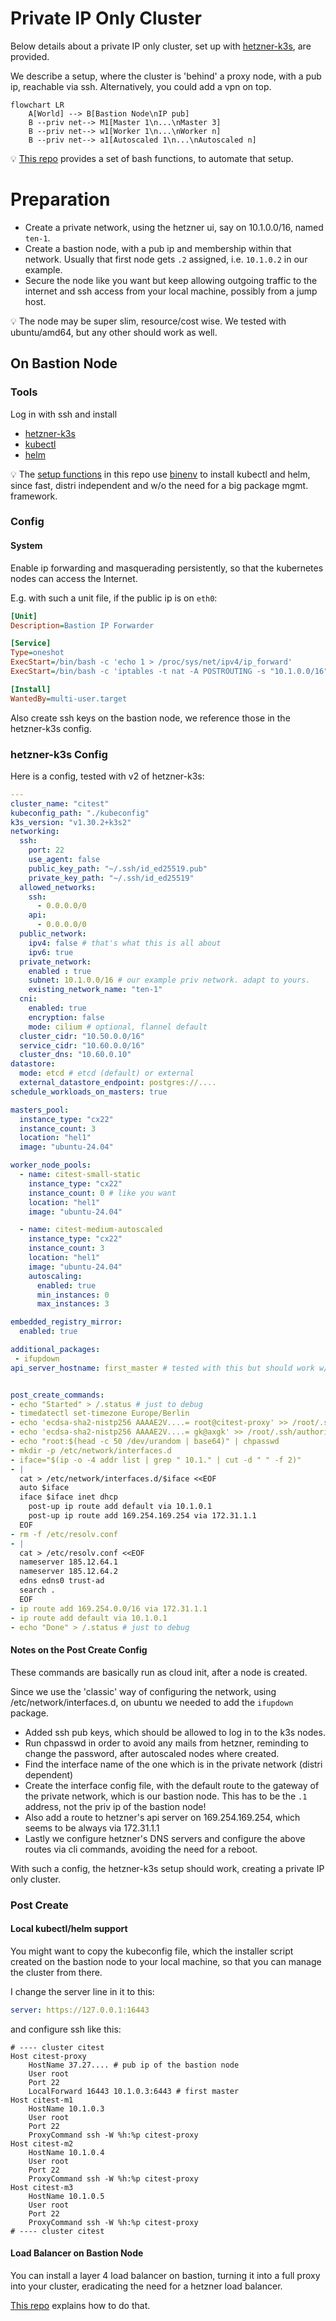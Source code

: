 # Private IP Only Cluster

Below details about a private IP only cluster, set up with [hetzner-k3s][hk], are provided.

We describe a setup, where the cluster is 'behind' a proxy node, with a pub ip, reachable via ssh. Alternatively, you could add a vpn on top.

```mermaid
flowchart LR
    A[World] --> B[Bastion Node\nIP pub]
    B --priv net--> M1[Master 1\n...\nMaster 3]
    B --priv net--> w1[Worker 1\n...\nWorker n]
    B --priv net--> a1[Autoscaled 1\n...\nAutoscaled n]
```
💡 [This repo](https://github.com/axgkl/hk3sf) provides a set of bash functions, to automate that setup.

# Preparation
- Create a private network, using the hetzner ui, say on 10.1.0.0/16, named `ten-1`.
- Create a bastion node, with a pub ip and membership within that network. Usually that first node gets `.2` assigned, i.e. `10.1.0.2` in our example.
- Secure the node like you want but keep allowing outgoing traffic to the internet and ssh access from your local machine, possibly from a jump host.

💡 The node may be super slim, resource/cost wise. We tested with ubuntu/amd64, but any other should work as well.

## On Bastion Node

### Tools
Log in with ssh and install

- [hetzner-k3s][hk]
- [kubectl](https://kubernetes.io/docs/tasks/tools/install-kubectl/)
- [helm](https://helm.sh/docs/intro/install/)

💡 The [setup functions](../setup.sh) in this repo use [binenv][binenv] to install kubectl and helm, since fast, distri independent and w/o the need for a big package mgmt. framework.

### Config

#### System

Enable ip forwarding and masquerading persistently, so that the kubernetes nodes can access the Internet. 

E.g. with such a unit file, if the public ip is on `eth0`:

```ini
[Unit]
Description=Bastion IP Forwarder

[Service]
Type=oneshot
ExecStart=/bin/bash -c 'echo 1 > /proc/sys/net/ipv4/ip_forward'
ExecStart=/bin/bash -c 'iptables -t nat -A POSTROUTING -s "10.1.0.0/16" -o eth0 -j MASQUERADE'

[Install]
WantedBy=multi-user.target
```

Also create ssh keys on the bastion node, we reference those in the hetzner-k3s config.

### hetzner-k3s Config

Here is a config, tested with v2 of hetzner-k3s:

```yaml
---
cluster_name: "citest"
kubeconfig_path: "./kubeconfig"
k3s_version: "v1.30.2+k3s2"
networking:
  ssh:
    port: 22
    use_agent: false
    public_key_path: "~/.ssh/id_ed25519.pub"
    private_key_path: "~/.ssh/id_ed25519"
  allowed_networks:
    ssh:
      - 0.0.0.0/0
    api:
      - 0.0.0.0/0
  public_network:
    ipv4: false # that's what this is all about
    ipv6: true
  private_network:
    enabled : true
    subnet: 10.1.0.0/16 # our example priv network. adapt to yours.
    existing_network_name: "ten-1"
  cni:
    enabled: true
    encryption: false
    mode: cilium # optional, flannel default
  cluster_cidr: "10.50.0.0/16"
  service_cidr: "10.60.0.0/16"
  cluster_dns: "10.60.0.10"
datastore:
  mode: etcd # etcd (default) or external
  external_datastore_endpoint: postgres://....
schedule_workloads_on_masters: true

masters_pool:
  instance_type: "cx22"
  instance_count: 3
  location: "hel1"
  image: "ubuntu-24.04"

worker_node_pools:
  - name: citest-small-static
    instance_type: "cx22"
    instance_count: 0 # like you want
    location: "hel1"
    image: "ubuntu-24.04"

  - name: citest-medium-autoscaled
    instance_type: "cx22"
    instance_count: 3
    location: "hel1"
    image: "ubuntu-24.04"
    autoscaling:
      enabled: true
      min_instances: 0
      max_instances: 3

embedded_registry_mirror:
  enabled: true

additional_packages:
 - ifupdown
api_server_hostname: first_master # tested with this but should work w/o that as well.


post_create_commands:
- echo "Started" > /.status # just to debug
- timedatectl set-timezone Europe/Berlin
- echo 'ecdsa-sha2-nistp256 AAAAE2V....= root@citest-proxy' >> /root/.ssh/authorized_keys
- echo 'ecdsa-sha2-nistp256 AAAAE2V....= gk@axgk' >> /root/.ssh/authorized_keys
- echo "root:$(head -c 50 /dev/urandom | base64)" | chpasswd
- mkdir -p /etc/network/interfaces.d
- iface="$(ip -o -4 addr list | grep " 10.1." | cut -d " " -f 2)"
- |
  cat > /etc/network/interfaces.d/$iface <<EOF
  auto $iface
  iface $iface inet dhcp
    post-up ip route add default via 10.1.0.1
    post-up ip route add 169.254.169.254 via 172.31.1.1
  EOF
- rm -f /etc/resolv.conf
- |
  cat > /etc/resolv.conf <<EOF
  nameserver 185.12.64.1
  nameserver 185.12.64.2
  edns edns0 trust-ad
  search .
  EOF
- ip route add 169.254.0.0/16 via 172.31.1.1
- ip route add default via 10.1.0.1
- echo "Done" > /.status # just to debug

```

#### Notes on the Post Create Config
These commands are basically run as cloud init, after a node is created. 

Since we use the 'classic' way of configuring the network, using /etc/network/interfaces.d, on ubuntu we needed to add the `ifupdown` package.

- Added ssh pub keys, which should be allowed to log in to the k3s nodes.
- Run chpasswd in order to avoid any mails from hetzner, reminding to change the password, after autoscaled nodes where created.
- Find the interface name of the one which is in the private network (distri dependent)
- Create the interface config file, with the default route to the gateway of the private network, which is our bastion node. This has to be the `.1` address, not the priv ip of the bastion node!
- Also add a route to hetzner's api server on 169.254.169.254, which seems to be always via 172.31.1.1
- Lastly we configure hetzner's DNS servers and configure the above routes via cli commands, avoiding the need for a reboot.

With such a config, the hetzner-k3s setup should work, creating a private IP only cluster.

### Post Create

#### Local kubectl/helm support

You might want to copy the kubeconfig file, which the installer script created on the bastion node to your local machine, so that you can manage the cluster from there. 

I change the server line in it to this:

```yaml
server: https://127.0.0.1:16443
```

and configure ssh like this:

```
# ---- cluster citest
Host citest-proxy
    HostName 37.27.... # pub ip of the bastion node
    User root
    Port 22
    LocalForward 16443 10.1.0.3:6443 # first master
Host citest-m1
    HostName 10.1.0.3
    User root
    Port 22
    ProxyCommand ssh -W %h:%p citest-proxy
Host citest-m2
    HostName 10.1.0.4
    User root
    Port 22
    ProxyCommand ssh -W %h:%p citest-proxy
Host citest-m3
    HostName 10.1.0.5
    User root
    Port 22
    ProxyCommand ssh -W %h:%p citest-proxy
# ---- cluster citest
```

#### Load Balancer on Bastion Node

You can install a layer 4 load balancer on bastion, turning it into a full proxy into your cluster, eradicating the need for a hetzner load balancer.

[This repo](https://github.com/axgkl/hk3sf) explains how to do that.


[hk]: https://github.com/vitobotta/hetzner-k3s
[binenv]: https://github.com/devops-works/binenv


